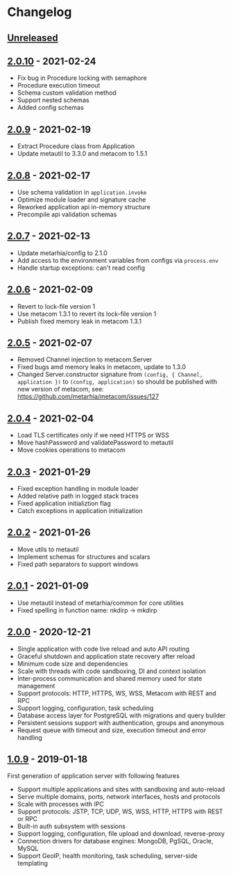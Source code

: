 # Changelog

## [Unreleased][unreleased]

## [2.0.10][] - 2021-02-24

- Fix bug in Procedure locking with semaphore
- Procedure execution timeout
- Schema custom validation method
- Support nested schemas
- Added config schemas

## [2.0.9][] - 2021-02-19

- Extract Procedure class from Application
- Update metautil to 3.3.0 and metacom to 1.5.1

## [2.0.8][] - 2021-02-17

- Use schema validation in `application.invoke`
- Optimize module loader and signature cache
- Reworked application api in-memory structure
- Precompile api validation schemas

## [2.0.7][] - 2021-02-13

- Update metarhia/config to 2.1.0
- Add access to the environment variables from configs via `process.env`
- Handle startup exceptions: can't read config

## [2.0.6][] - 2021-02-09

- Revert to lock-file version 1
- Use metacom 1.3.1 to revert its lock-file version 1
- Publish fixed memory leak in metacom 1.3.1

## [2.0.5][] - 2021-02-07

- Removed Channel injection to metacom.Server
- Fixed bugs amd memory leaks in metacom, update to 1.3.0
- Changed Server.constructor signature from
  `(config, { Channel, application })` to `(config, application)`
  so should be published with new version of metacom, see:
  https://github.com/metarhia/metacom/issues/127

## [2.0.4][] - 2021-02-04

- Load TLS certificates only if we need HTTPS or WSS
- Move hashPassword and validatePassword to metautil
- Move cookies operations to metacom

## [2.0.3][] - 2021-01-29

- Fixed exception handling in module loader
- Added relative path in logged stack traces
- Fixed application initializtion flag
- Catch exceptions in application initialization

## [2.0.2][] - 2021-01-26

- Move utils to metautil
- Implement schemas for structures and scalars
- Fixed path separators to support windows

## [2.0.1][] - 2021-01-09

- Use metautil instead of metarhia/common for core utilities
- Fixed spelling in function name: nkdirp -> mkdirp

## [2.0.0][] - 2020-12-21

- Single application with code live reload and auto API routing
- Graceful shutdown and application state recovery after reload
- Minimum code size and dependencies
- Scale with threads with code sandboxing, DI and context isolation
- Inter-process communication and shared memory used for state management
- Support protocols: HTTP, HTTPS, WS, WSS, Metacom with REST and RPC
- Support logging, configuration, task scheduling
- Database access layer for PostgreSQL with migrations and query builder
- Persistent sessions support with authentication, groups and anonymous
- Request queue with timeout and size, execution timeout and error handling

## [1.0.9][] - 2019-01-18

First generation of application server with following features

- Support multiple applications and sites with sandboxing and auto-reload
- Serve multiple domains, ports, network interfaces, hosts and protocols
- Scale with processes with IPC
- Support protocols: JSTP, TCP, UDP, WS, WSS, HTTP, HTTPS with REST or RPC
- Built-in auth subsystem with sessions
- Support logging, configuration, file upload and download, reverse-proxy
- Connection drivers for database engines: MongoDB, PgSQL, Oracle, MySQL
- Support GeoIP, health monitoring, task scheduling, server-side templating

[unreleased]: https://github.com/metarhia/impress/compare/v2.0.10...HEAD
[2.0.10]: https://github.com/metarhia/impress/compare/v2.0.9...v2.0.10
[2.0.9]: https://github.com/metarhia/impress/compare/v2.0.8...v2.0.9
[2.0.8]: https://github.com/metarhia/impress/compare/v2.0.7...v2.0.8
[2.0.7]: https://github.com/metarhia/impress/compare/v2.0.6...v2.0.7
[2.0.6]: https://github.com/metarhia/impress/compare/v2.0.5...v2.0.6
[2.0.5]: https://github.com/metarhia/impress/compare/v2.0.4...v2.0.5
[2.0.4]: https://github.com/metarhia/impress/compare/v2.0.3...v2.0.4
[2.0.3]: https://github.com/metarhia/impress/compare/v2.0.2...v2.0.3
[2.0.2]: https://github.com/metarhia/impress/compare/v2.0.1...v2.0.2
[2.0.1]: https://github.com/metarhia/impress/compare/v2.0.0...v2.0.1
[2.0.0]: https://github.com/metarhia/impress/compare/v1.0.9...v2.0.0
[1.0.9]: https://github.com/metarhia/impress/releases/tag/v1.0.9
